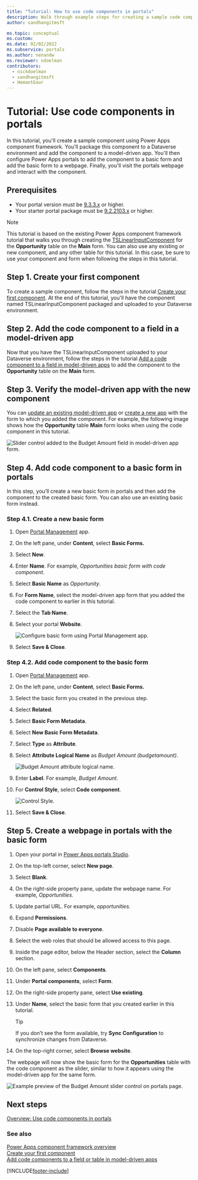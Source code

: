 ```yaml
---
title: "Tutorial: How to use code components in portals"
description: Walk through example steps for creating a sample code component and adding it to a model-driven app inside Power Apps portals.
author: sandhangitmsft

ms.topic: conceptual
ms.custom: 
ms.date: 02/02/2022
ms.subservice: portals
ms.author: nenandw
ms.reviewer: ndoelman
contributors:
  - nickdoelman
  - sandhangitmsft
  - HemantGaur
---
```


# Tutorial: Use code components in portals

In this tutorial, you'll create a sample component using Power Apps component framework. You'll package this component to a Dataverse environment and add the component to a model-driven app. You'll then configure Power Apps portals to add the component to a basic form and add the basic form to a webpage. Finally, you'll visit the portals webpage and interact with the component.

## Prerequisites

- Your portal version must be [9.3.3.x](versions/version-9.3.3.x.md) or higher.
- Your starter portal package must be [9.2.2103.x](versions/package-version-9.2.2103.md) or higher.

> [!NOTE]
> This tutorial is based on the existing Power Apps component framework tutorial that walks you through creating the [TSLinearInputComponent](../../developer/component-framework/implementing-controls-using-typescript.md) for the **Opportunity** table on the **Main** form. You can also use any existing or new component, and any other table for this tutorial. In this case, be sure to use your component and form when following the steps in this tutorial.

## Step 1. Create your first component

To create a sample component, follow the steps in the tutorial [Create your first component](../../developer/component-framework/implementing-controls-using-typescript.md).
At the end of this tutorial, you'll have the component named TSLinearInputComponent packaged and uploaded to your Dataverse environment.

## Step 2. Add the code component to a field in a model-driven app

Now that you have the TSLinearInputComponent uploaded to your Dataverse environment, follow the steps in the tutorial [Add a code component to a field in model-driven apps](../../developer/component-framework/add-custom-controls-to-a-field-or-entity.md) to add the component to the **Opportunity** table on the **Main** form.

## Step 3. Verify the model-driven app with the new component

You can [update an existing model-driven app](../model-driven-apps/design-custom-business-apps-using-app-designer.md) or [create a new app](../model-driven-apps/build-first-model-driven-app.md) with the form to which you added the component. For example, the following image shows how the **Opportunity** table **Main** form looks when using the code component in this tutorial.

![Slider control added to the Budget Amount field in model-driven app form.](media/component-framework/model-driven-app.png "Slider control added to the Budget Amount field in model-driven app form")

## Step 4. Add code component to a basic form in portals

In this step, you’ll create a new basic form in portals and then add the component to the created basic form. You can also use an existing basic form instead.

### Step 4.1. Create a new basic form

1.  Open [Portal Management](configure/configure-portal.md) app.

1.  On the left pane, under **Content**, select **Basic Forms.**

1.  Select **New**.

1.  Enter **Name**. For example, *Opportunities basic form with code
    component*.

1.  Select **Basic Name** as *Opportunity*.

1.  For **Form Name**, select the model-driven app form that you added the code
    component to earlier in this tutorial.

1.  Select the **Tab Name**.

1.  Select your portal **Website**.

    ![Configure basic form using Portal Management app.](media/component-framework/new-entity-form.png "Configure basic form using Portal Management app")

1.  Select **Save & Close**.

### Step 4.2. Add code component to the basic form

1.  Open [Portal Management](configure/configure-portal.md) app.

1.  On the left pane, under **Content**, select **Basic Forms.**

1.  Select the basic form you created in the previous step.

1.  Select **Related**.

1.  Select **Basic Form Metadata**.

1.  Select **New Basic Form Metadata**.

1.  Select **Type** as **Attribute**.

1.  Select **Attribute Logical Name** as *Budget Amount (budgetamount)*.

    ![Budget Amount attribute logical name.](media/component-framework/attribute-logical-name.png "Budget Amount attribute logical name")

1.  Enter **Label**. For example, *Budget Amount*.

1. For **Control Style**, select **Code component**.

    ![Control Style.](media/component-framework/control-style.png "Control Style")

1. Select **Save & Close**.

## Step 5. Create a webpage in portals with the basic form

1.  Open your portal in [Power Apps portals Studio](portal-designer-anatomy.md).

1.  On the top-left corner, select **New page**.

1.  Select **Blank**.

1.  On the right-side property pane, update the webpage name. For example, *Opportunities.*

1.  Update partial URL. For example, *opportunities.*

1.  Expand **Permissions**.

1.  Disable **Page available to everyone**.

1.  Select the web roles that should be allowed access to this page.

1.  Inside the page editor, below the Header section, select the **Column** section.

1. On the left pane, select **Components**.

1. Under **Portal components**, select **Form**.

1. On the right-side property pane, select **Use existing**.

1. Under **Name**, select the basic form that you created earlier in this tutorial.

    > [!TIP]
    > If you don’t see the form available, try **Sync Configuration** to synchronize changes from Dataverse.

1. On the top-right corner, select **Browse website**.

The webpage will now show the basic form for the **Opportunities** table with the code component as the slider, similar to how it appears using the model-driven app for the same form.

![Example preview of the Budget Amount slider control on portals page.](media/component-framework/example-preview.png "Example preview of the Budget Amount slider control on portals page")

## Next steps

[Overview: Use code components in portals](component-framework.md)

### See also

[Power Apps component framework overview](../../developer/component-framework/overview.md) <br>
[Create your first component](../../developer/component-framework/implementing-controls-using-typescript.md) <br>
[Add code components to a field or table in model-driven apps](../../developer/component-framework/add-custom-controls-to-a-field-or-entity.md)

[!INCLUDE[footer-include](../../includes/footer-banner.md)]